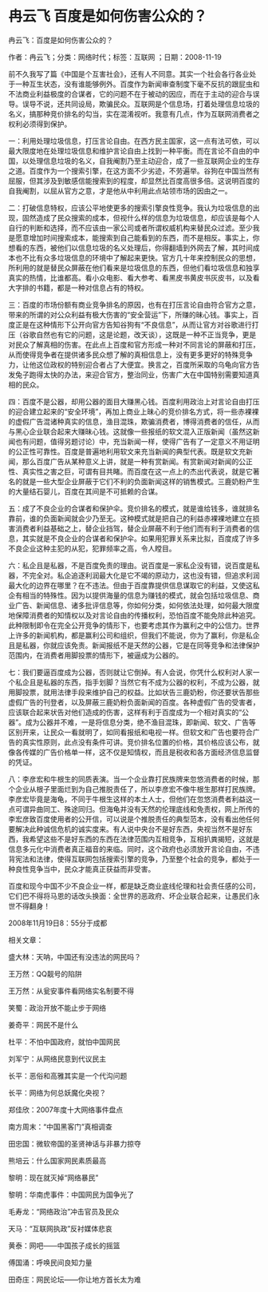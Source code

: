 # 冉云飞  百度是如何伤害公众的？    
    
冉云飞：百度是如何伤害公众的？    
作者：冉云飞；分类：网络时代；标签：互联网 ；日期：2008-11-19    
前不久我写了篇《中国是个互害社会》，还有人不同意。其实一个社会各行各业处于一种互生状态，没有谁能够例外。百度作为新闻审查制度下毫不反抗的跟屁虫和不法商业利益极度的合谋者，它的问题不在于被动的因应，而在于主动的迎合与误导。误导不说，还共同设局，欺骗民众。互联网是个信息场，打着处理信息垃圾的名义，搞那种竞价排名的勾当，实在混淆视听。我意有几点，作为互联网消费者之权利必须得到保护。    
一：利用处理垃圾信息，打压言论自由。在西方民主国家，这一点有法可依，可以最大限度地在处理垃圾信息和维护言论自由上找到一种平衡。而在言论不自由的中国，以处理信息垃圾的名义，自我阉割乃至主动迎合，成了一些互联网企业的生存之道。百度作为一个搜索引擎，在这方面不少劣迹，不劳遍举。谷狗在中国当然有屈服，但其涉及到敏感信能搜索到的程度，却显然比百度高很多倍。这说明百度的自我阉割，以屈从官方之意，才是他从中利用此点站领市场的因由之一。    
二：打破信息特权，应该公平地使更多的搜索引擎良性竞争。我认为垃圾信息的出现，固然造成了民众搜索的成本，但视什么样的信息为垃圾信息，却应该是每个人自行的判断和选择，而不应该由一家公司或者所谓权威机构来替民众过滤。至少我是愿意增加时间搜索成本，能搜索到自己能看到的东西，而不是相反。事实上，你想看的东西，被他们以信息垃圾的名义处理后，你得翻墙到外网去了解，其时间成本也不比有众多垃圾信息的环境中了解起来更快。官方几十年来控制民众的思想，所利用的就是替民众屏蔽在他们看来是垃圾信息的东西，但他们看垃圾信息和独享真实的热情，比谁都高。看小众电影、看大参考、看黑皮书黄皮书灰皮书，以及看大字排的书籍，都是一种对信息占有的特权。    
三：百度的市场份额有商业竞争排名的原因，也有在打压言论自由符合官方之意，带来的所谓的对公众利益有极大伤害的“安全营运”下，所赚的昧心钱。事实上，百度正是在这种情形下公开向官方告知谷狗有“不良信息”，从而让官方对谷歌进行打压（谷歌自然也有它的问题，这是论题，改天谈），这既是一种不正当竞争，更是对民众了解真相的伤害。在此点上百度和官方形成一种对不同言论的屏蔽和打压，从而使得竞争者在提供诸多民众想了解的真相信息上，没有更多更好的特殊竞争力，让他这位政权的特别迎合者占了大便宜。换言之，百度所采取的乌龟向官方告发兔子跑得太快的办法，来迎合官方，整治同业，伤害广大在中国特别需要知道真相的民众。    
四：百度不是公器，却用公器的面目大赚黑心钱。百度利用政治上对言论自由打压的迎合建立起来的“安全环境”，再加上商业上昧心的竞价排名方式，将一些赤裸裸的虚假广告混诸种真实的信息，渔目混珠，欺骗消费者，博得消费者的信任，从而与黑心企业联合起来大赚昧心钱。这就像一些报纸的软文混入正版新闻（虽然这新闻也有问题，值得另题讨论）中，充当新闻一样，使得广告有了一定意义不用证明的公正性可靠性。百度是普遍地利用软文来充当新闻的典型代表。既是软文充新闻，那么百度广告从某种意义上讲，就是一种有赏新闻。有赏新闻对新闻的公正性、真实性之害之巨，可谓有目共睹。而百度在这一点上的杰出代表说，就是它著名的就是一些大型企业屏蔽于它们不利的负面新闻这样的销售模式。三鹿奶粉产生的大量结石婴儿，百度在其间是不可抵赖的合谋。    
五：成了不良企业的合谋者和保护伞。竞价排名的模式，就是谁给钱多，谁就排名靠前，谁的负面新闻就会少乃至无。这种模式就是把自己的利益赤裸裸地建立在损害消费者利益基础之上，替企业挡驾，替企业屏蔽不利于他们而有利于消费者的信息，其实就是不良企业的合谋者和保护伞。如果用犯罪关系来比拟，百度成了许多不良企业这种主犯的从犯，犯罪频率之高，令人瞠目。    
六：私企且是私器，不是百度免责的理由。说百度是一家私企没有错，说百度是私器，不完全对。私企追逐利润最大化是它不竭的原动力，这也没有错，但追求利润最大化的边界在哪里？在不违法。但由于百度靠提供信息谋取它的利益，又使这私企有相当的特殊性。因为以提供海量的信息为赚钱的模式，就会包括垃圾信息、商业广告、新闻信息、诸多批评信息等，你如何分类，如何依法处理，如何最大限度地保障消费者的知情权以及对言论自由的传播权利，恐怕百度不能免除此种追究。此种限制即令在完全公开竞争的情形下，也要考虑其作为赢利之中的公信力。世界上许多的新闻机构，都是赢利公司和组织，但我们不能说，你为了赢利，你是私企且是私器，你就应该免责。新闻报纸不是天然的公器，它是在同等竞争和法律保护范围内，在消费者用脚投票的情形下，被逼成为公器的。    
七：我们要逼百度成为公器，否则就让它倒掉。有人会说，你凭什么权利对人家一个私企且是私器的东西，指手划脚？当然它有不成为公器的权利，不成为公器，就用脚投票，就用法律手段来维护自己的权益。比如状告三鹿奶粉，你还要状告那些虚假广告的刊登者，以及屏蔽三鹿奶粉负面新闻的百度。各种虚假广告的受害者，应该联合起来状告对他们造成的伤害，这样有利于百度成为一个相对真实的“公器”。成为公器并不难，一是将信息分类，绝不渔目混珠，即新闻、软文、广告等区别开来，让民众一看就明了，如同看报纸和电视一样。但软文和广告也要符合广告的真实性原则，此点没有条件可讲。竞价排名位置的价格，其价格应该公布，就像各传媒的广告价格单一样，这不仅是知情权，而且是税收和各方面经济信息监督的凭证。    
八：李彦宏和牛根生的同质表演。当一个企业靠打民族牌来忽悠消费者的时候，那个企业从根子里面烂到为自己推脱责任了，所以李彦宏不像牛根生那样打民族牌。李彦宏毕竟是海龟，不同于牛根生这样的本土人士，但他们在忽悠消费者利益这一点可谓异曲同工、殊途同归。但海龟并没有天然的伦理底线和免责权，网上所传的李宏彦致百度使用者的公开信，可以说是个推脱责任的典型范本，没有看出他任何要解决此种诚信危机的诚实度来。有人说中央台不是好东西，央视当然不是好东西，我希望这些不是好东西的东西在法律范围内互相竞争，互相扒粪揭短，这就是信息多元化中消费者真正福音的来临。同时，这个政府也必须放开言论自由，不违背宪法和法律，使得互联网包括搜索引擎的竞争，乃至整个社会的竞争，都处于一种良性竞争当中，民众才能真正获益而非受害。    
百度和现今中国不少不良企业一样，都是缺乏商业底线伦理和社会责任感的公司，它们巴不得将马恩的话改头换面：全世界的恶政府、坏企业联合起来，让愚民们永世不得翻身！    
2008年11月19日8：55分于成都    
    
相关文章：    
盛大林：天呐，中国还有没违法的网民吗？    
王万然：QQ靓号的陷阱    
王万然：从瓮安事件看网络实名制要不得    
笑蜀：政治开放不能止步于网络    
姜奇平：网民不是什么    
杜平：不怕中国政府，就怕中国网民    
刘军宁：从网络民意到代议民主    
长平：恶俗和高雅其实是一个代沟问题    
长平：网络为何总妖魔化央视？    
郑佳欣：2007年度十大网络事件盘点    
南方周末：“中国黑客门”真相调查    
田忠国：微软帝国的圣贤神话与非暴力掠夺    
熊培云：什么国家网民素质最高    
黎明：现在就灭掉“网络暴民”    
黎明：华南虎事件：中国网民为国争光了    
毛寿龙：“网络政治”冲击官员及民众    
天马：“互联网执政”反衬媒体悲哀    
黄泰：网吧——中国孩子成长的摇篮    
傅国涌：呼唤民间良知力量    
田奇庄：网民论坛——你让地方首长太为难